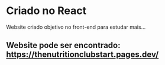 # Criado no React

Website criado objetivo no front-end para estudar mais...

## Website pode ser encontrado: https://thenutritionclubstart.pages.dev/
